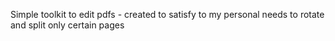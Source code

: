 Simple toolkit to edit pdfs - created to satisfy to my personal needs to rotate and split only certain pages
